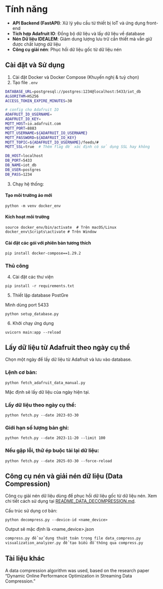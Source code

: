 
# Tính năng

- **API Backend (FastAPI)**: Xử lý yêu cầu từ thiết bị IoT và ứng dụng front-end
- **Tích hợp Adafruit IO**: Đồng bộ dữ liệu và lấy dữ liệu về database
- **Nén Dữ liệu IDEALEM**: Giảm dung lượng lưu trữ cần thiết mà vẫn giữ được chất lượng dữ liệu
- **Công cụ giải nén**: Phục hồi dữ liệu gốc từ dữ liệu nén

## Cài đặt và Sử dụng

1. Cài đặt Docker và Docker Compose (Khuyến nghị & tuỳ chọn) 
2. Tạo file `.env` 
``` bash
DATABASE_URL=postgresql://postgres:1234@localhost:5433/iot_db
ALGORITHM=HS256
ACCESS_TOKEN_EXPIRE_MINUTES=30

# config cho Adafruit IO
ADAFRUIT_IO_USERNAME=
ADAFRUIT_IO_KEY=
MQTT_HOST=io.adafruit.com
MQTT_PORT=8883 
MQTT_USERNAME=${ADAFRUIT_IO_USERNAME}
MQTT_PASSWORD=${ADAFRUIT_IO_KEY}
MQTT_TOPIC=${ADAFRUIT_IO_USERNAME}/feeds/#
MQTT_SSL=true  # Thêm flag để xác định có sử dụng SSL hay không

DB_HOST=localhost
DB_PORT=5433
DB_NAME=iot_db
DB_USER=postgres
DB_PASS=1234
```
3. Chạy hệ thống:
   
#### Tạo môi trường ảo mới
```
python -m venv docker_env
```

#### Kích hoạt môi trường
```
source docker_env/bin/activate  # Trên macOS/Linux
docker_env\Scripts\activate # Trên Window
```

#### Cài đặt các gói với phiên bản tương thích
```
pip install docker-compose==1.29.2
```

### Thủ công

4. Cài đặt các thư viện

```
pip install -r requirements.txt
```

5. Thiết lặp database PostGre

Mình dùng port 5433 

```
python setup_database.py
```

6. Khởi chạy ứng dụng 
```
uvicorn main:app --reload
```


## Lấy dữ liệu từ Adafruit theo ngày cụ thể

  

Chọn một ngày để lấy dữ liệu từ Adafruit và lưu vào database.

  

### Lệnh cơ bản:

```
python fetch_adafruit_data_manual.py
```

Mặc định sẽ lấy dữ liệu của ngày hiện tại.

  

### Lấy dữ liệu theo ngày cụ thể:

```
python fetch.py --date 2023-03-30
```


### Giới hạn số lượng bản ghi:

```
python fetch.py --date 2023-11-20 --limit 100
```

  

### Nếu gặp lỗi, thử ép buộc tải lại dữ liệu:

```
python fetch.py --date 2025-03-30 --force-reload
```

## Công cụ nén và giải nén dữ liệu (Data Compression) 

Công cụ giải nén dữ liệu dùng để phục hồi dữ liệu gốc từ dữ liệu nén. Xem chi tiết cách sử dụng tại [README_DATA_DECOMPRESSION.md](./README_DATA_DECOMPRESSION.md).

Cấu trúc sử dụng cơ bản:
```
python decompress.py --device-id <name_device>
```

Output sẽ mặc định là <name_device>.json

``` bash
compress.py để sử dụng thuật toán trong file data_compress.py 
visualization_analyzer.py để tạo biểu đồ thông qua compress.py
```

## Tài liệu khác

A data compression algorithm was used, based on the research paper “Dynamic Online Performance Optimization in Streaming Data Compression.”
